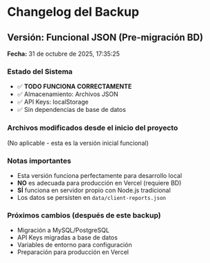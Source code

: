 # Changelog del Backup

## Versión: Funcional JSON (Pre-migración BD)

**Fecha:** 31 de octubre de 2025, 17:35:25

### Estado del Sistema
- ✅ **TODO FUNCIONA CORRECTAMENTE**
- ✅ Almacenamiento: Archivos JSON
- ✅ API Keys: localStorage
- ✅ Sin dependencias de base de datos

### Archivos modificados desde el inicio del proyecto
(No aplicable - esta es la versión inicial funcional)

### Notas importantes
- Esta versión funciona perfectamente para desarrollo local
- **NO** es adecuada para producción en Vercel (requiere BD)
- **SÍ** funciona en servidor propio con Node.js tradicional
- Los datos se persisten en `data/client-reports.json`

### Próximos cambios (después de este backup)
- Migración a MySQL/PostgreSQL
- API Keys migradas a base de datos
- Variables de entorno para configuración
- Preparación para producción en Vercel

